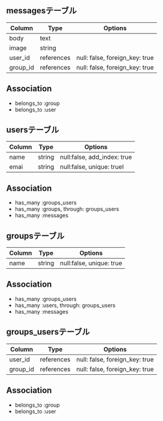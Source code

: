 ## messagesテーブル
|Column|Type|Options
|------|----|-------|
|body|text|
|image|string|
|user_id|references|null: false, foreign_key: true
|group_id|references|null: false, foreign_key: true
## Association
- belongs_to :group
- belongs_to :user

## usersテーブル
|Column|Type|Options|
|------|----|-------|
|name|string|null:false, add_index: true
|emai|string|null:false, unique: truel
## Association
- has_many :groups_users
- has_many :groups, through: groups_users
- has_many :messages

## groupsテーブル
|Column|Type|Options|
|------|----|-------|
|name|string|null:false, unique: true

## Association
- has_many :groups_users
- has_many :users, through: groups_users
- has_many :messages

## groups_usersテーブル
|Column|Type|Options|
|------|----|-------|
|user_id|references|null: false, foreign_key: true|
|group_id|references|null: false, foreign_key: true|

## Association
- belongs_to :group
- belongs_to :user





